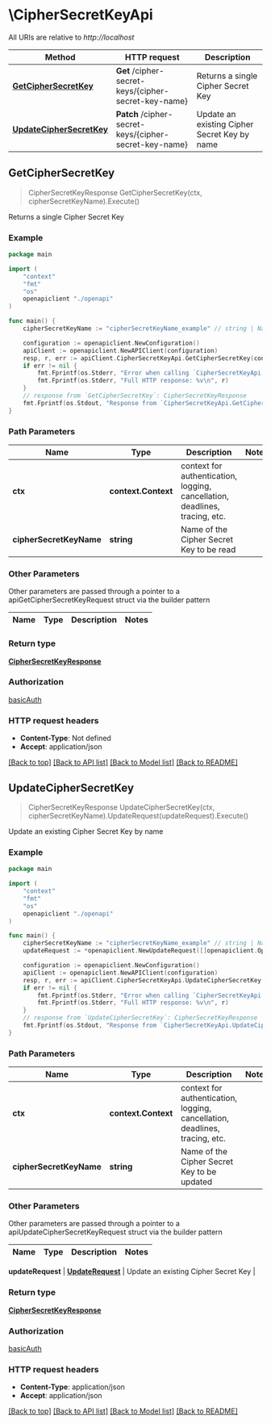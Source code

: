 # \CipherSecretKeyApi

All URIs are relative to *http://localhost*

Method | HTTP request | Description
------------- | ------------- | -------------
[**GetCipherSecretKey**](CipherSecretKeyApi.md#GetCipherSecretKey) | **Get** /cipher-secret-keys/{cipher-secret-key-name} | Returns a single Cipher Secret Key
[**UpdateCipherSecretKey**](CipherSecretKeyApi.md#UpdateCipherSecretKey) | **Patch** /cipher-secret-keys/{cipher-secret-key-name} | Update an existing Cipher Secret Key by name



## GetCipherSecretKey

> CipherSecretKeyResponse GetCipherSecretKey(ctx, cipherSecretKeyName).Execute()

Returns a single Cipher Secret Key

### Example

```go
package main

import (
    "context"
    "fmt"
    "os"
    openapiclient "./openapi"
)

func main() {
    cipherSecretKeyName := "cipherSecretKeyName_example" // string | Name of the Cipher Secret Key to be read

    configuration := openapiclient.NewConfiguration()
    apiClient := openapiclient.NewAPIClient(configuration)
    resp, r, err := apiClient.CipherSecretKeyApi.GetCipherSecretKey(context.Background(), cipherSecretKeyName).Execute()
    if err != nil {
        fmt.Fprintf(os.Stderr, "Error when calling `CipherSecretKeyApi.GetCipherSecretKey``: %v\n", err)
        fmt.Fprintf(os.Stderr, "Full HTTP response: %v\n", r)
    }
    // response from `GetCipherSecretKey`: CipherSecretKeyResponse
    fmt.Fprintf(os.Stdout, "Response from `CipherSecretKeyApi.GetCipherSecretKey`: %v\n", resp)
}
```

### Path Parameters


Name | Type | Description  | Notes
------------- | ------------- | ------------- | -------------
**ctx** | **context.Context** | context for authentication, logging, cancellation, deadlines, tracing, etc.
**cipherSecretKeyName** | **string** | Name of the Cipher Secret Key to be read | 

### Other Parameters

Other parameters are passed through a pointer to a apiGetCipherSecretKeyRequest struct via the builder pattern


Name | Type | Description  | Notes
------------- | ------------- | ------------- | -------------


### Return type

[**CipherSecretKeyResponse**](CipherSecretKeyResponse.md)

### Authorization

[basicAuth](../README.md#basicAuth)

### HTTP request headers

- **Content-Type**: Not defined
- **Accept**: application/json

[[Back to top]](#) [[Back to API list]](../README.md#documentation-for-api-endpoints)
[[Back to Model list]](../README.md#documentation-for-models)
[[Back to README]](../README.md)


## UpdateCipherSecretKey

> CipherSecretKeyResponse UpdateCipherSecretKey(ctx, cipherSecretKeyName).UpdateRequest(updateRequest).Execute()

Update an existing Cipher Secret Key by name

### Example

```go
package main

import (
    "context"
    "fmt"
    "os"
    openapiclient "./openapi"
)

func main() {
    cipherSecretKeyName := "cipherSecretKeyName_example" // string | Name of the Cipher Secret Key to be updated
    updateRequest := *openapiclient.NewUpdateRequest([]openapiclient.Operation{*openapiclient.NewOperation(openapiclient.EnumOperation("add"), "Path_example")}) // UpdateRequest | Update an existing Cipher Secret Key

    configuration := openapiclient.NewConfiguration()
    apiClient := openapiclient.NewAPIClient(configuration)
    resp, r, err := apiClient.CipherSecretKeyApi.UpdateCipherSecretKey(context.Background(), cipherSecretKeyName).UpdateRequest(updateRequest).Execute()
    if err != nil {
        fmt.Fprintf(os.Stderr, "Error when calling `CipherSecretKeyApi.UpdateCipherSecretKey``: %v\n", err)
        fmt.Fprintf(os.Stderr, "Full HTTP response: %v\n", r)
    }
    // response from `UpdateCipherSecretKey`: CipherSecretKeyResponse
    fmt.Fprintf(os.Stdout, "Response from `CipherSecretKeyApi.UpdateCipherSecretKey`: %v\n", resp)
}
```

### Path Parameters


Name | Type | Description  | Notes
------------- | ------------- | ------------- | -------------
**ctx** | **context.Context** | context for authentication, logging, cancellation, deadlines, tracing, etc.
**cipherSecretKeyName** | **string** | Name of the Cipher Secret Key to be updated | 

### Other Parameters

Other parameters are passed through a pointer to a apiUpdateCipherSecretKeyRequest struct via the builder pattern


Name | Type | Description  | Notes
------------- | ------------- | ------------- | -------------

 **updateRequest** | [**UpdateRequest**](UpdateRequest.md) | Update an existing Cipher Secret Key | 

### Return type

[**CipherSecretKeyResponse**](CipherSecretKeyResponse.md)

### Authorization

[basicAuth](../README.md#basicAuth)

### HTTP request headers

- **Content-Type**: application/json
- **Accept**: application/json

[[Back to top]](#) [[Back to API list]](../README.md#documentation-for-api-endpoints)
[[Back to Model list]](../README.md#documentation-for-models)
[[Back to README]](../README.md)

